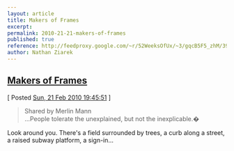 ```yaml
---
layout: article
title: Makers of Frames
excerpt: 
permalink: 2010-21-21-makers-of-frames
published: true
reference: http://feedproxy.google.com/~r/52WeeksOfUx/~3/gqcB5F5_zhM/396508668
author: Nathan Ziarek
---
```


## [Makers of Frames][0]  
\[ Posted [Sun, 21 Feb 2010 19:45:51][1] \]

> Shared by Merlin Mann   
> ...People tolerate the unexplained, but not the inexplicable.�

Look around you. There's a field surrounded by trees, a curb along a street, a raised subway platform, a sign-in...



[0]: http://feedproxy.google.com/~r/52WeeksOfUx/~3/gqcB5F5_zhM/396508668
[1]: http://nathanziarek.tumblr.com/post/403861232